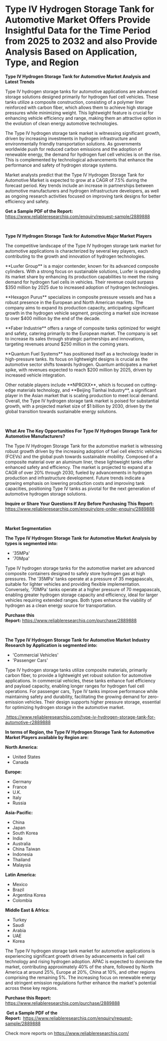<p><h1>Type IV Hydrogen Storage Tank for Automotive Market Offers Provide Insightful Data for the Time Period from 2025 to 2032 and also Provide Analysis Based on Application, Type, and Region</h1></p><p><strong>Type IV Hydrogen Storage Tank for Automotive Market Analysis and Latest Trends</strong></p>
<p><p>Type IV hydrogen storage tanks for automotive applications are advanced storage solutions designed primarily for hydrogen fuel cell vehicles. These tanks utilize a composite construction, consisting of a polymer liner reinforced with carbon fiber, which allows them to achieve high storage pressures while minimizing weight. This lightweight feature is crucial for enhancing vehicle efficiency and range, making them an attractive option in the evolution of clean energy automotive technologies.</p><p>The Type IV hydrogen storage tank market is witnessing significant growth, driven by increasing investments in hydrogen infrastructure and environmentally friendly transportation solutions. As governments worldwide push for reduced carbon emissions and the adoption of renewable energy, the demand for hydrogen fuel cell vehicles is on the rise. This is complemented by technological advancements that enhance the performance and safety of hydrogen storage systems.</p><p>Market analysts predict that the Type IV Hydrogen Storage Tank for Automotive Market is expected to grow at a CAGR of 7.5% during the forecast period. Key trends include an increase in partnerships between automotive manufacturers and hydrogen infrastructure developers, as well as ongoing research activities focused on improving tank designs for better efficiency and safety.</p></p>
<p><strong>Get a Sample PDF of the Report:&nbsp;</strong> <a href="https://www.reliableresearchiq.com/enquiry/request-sample/2889888?utm_campaign=2336&utm_medium=2&utm_source=Github&utm_content=ia&utm_term=14032025&utm_id=type-iv-hydrogen-storage-tank-for-automotive">https://www.reliableresearchiq.com/enquiry/request-sample/2889888</a></p>
<p>&nbsp;</p>
<p><strong>Type IV Hydrogen Storage Tank for Automotive Major Market Players</strong></p>
<p><p>The competitive landscape of the Type IV hydrogen storage tank market for automotive applications is characterized by several key players, each contributing to the growth and innovation of hydrogen technologies. </p><p>**Luxfer Group** is a major contender, known for its advanced composite cylinders. With a strong focus on sustainable solutions, Luxfer is expanding its market share by enhancing its production capabilities to meet the rising demand for hydrogen fuel cells in vehicles. Their revenue could surpass $350 million by 2025 due to increased adoption of hydrogen technologies.</p><p>**Hexagon Purus** specializes in composite pressure vessels and has a robust presence in the European and North American markets. The company aims to expand its production capacity, anticipating significant growth in the hydrogen vehicle segment, projecting a market size increase to over $400 million by the end of the decade.</p><p>**Faber Industrie** offers a range of composite tanks optimized for weight and safety, catering primarily to the European market. The company is set to increase its sales through strategic partnerships and innovations, targeting revenues around $250 million in the coming years.</p><p>**Quantum Fuel Systems** has positioned itself as a technology leader in high-pressure tanks. Its focus on lightweight designs is crucial as the automotive sector shifts towards hydrogen. Quantum anticipates a market spike, with revenues expected to reach $200 million by 2025, driven by increased vehicle integration.</p><p>Other notable players include **NPROXX**, which is focused on cutting-edge materials technology, and **Beijing Tianhai Industry**, a significant player in the Asian market that is scaling production to meet local demand. Overall, the Type IV hydrogen storage tank market is poised for substantial growth, with a projected market size of $1 billion by 2030, driven by the global transition towards sustainable energy solutions.</p></p>
<p>&nbsp;</p>
<p><strong>What Are The Key Opportunities For Type IV Hydrogen Storage Tank for Automotive Manufacturers?</strong></p>
<p><p>The Type IV Hydrogen Storage Tank for the automotive market is witnessing robust growth driven by the increasing adoption of fuel cell electric vehicles (FCEVs) and the global push towards sustainable mobility. Composed of a composite material over an aluminum liner, these lightweight tanks offer enhanced safety and efficiency. The market is projected to expand at a CAGR of over 20% through 2030, fueled by advancements in hydrogen production and infrastructure development. Future trends indicate a growing emphasis on lowering production costs and improving tank capacities, positioning Type IV tanks as pivotal for the next generation of automotive hydrogen storage solutions.</p></p>
<p><strong>Inquire or Share Your Questions If Any Before Purchasing This Report:</strong> <a href="https://www.reliableresearchiq.com/enquiry/pre-order-enquiry/2889888?utm_campaign=2336&utm_medium=2&utm_source=Github&utm_content=ia&utm_term=14032025&utm_id=type-iv-hydrogen-storage-tank-for-automotive">https://www.reliableresearchiq.com/enquiry/pre-order-enquiry/2889888</a></p>
<p>&nbsp;</p>
<p><strong>Market Segmentation</strong></p>
<p><strong>The Type IV Hydrogen Storage Tank for Automotive Market Analysis by types is segmented into:</strong></p>
<p><ul><li>'35MPa'</li><li>'70Mpa'</li></ul></p>
<p><p>Type IV hydrogen storage tanks for the automotive market are advanced composite containers designed to safely store hydrogen gas at high pressures. The '35MPa' tanks operate at a pressure of 35 megapascals, suitable for lighter vehicles and providing flexible implementation. Conversely, '70MPa' tanks operate at a higher pressure of 70 megapascals, enabling greater hydrogen storage capacity and efficiency, ideal for larger vehicles requiring extended ranges. Both types enhance the viability of hydrogen as a clean energy source for transportation.</p></p>
<p><strong>Purchase this Report:&nbsp;</strong><a href="https://www.reliableresearchiq.com/purchase/2889888?utm_campaign=2336&utm_medium=2&utm_source=Github&utm_content=ia&utm_term=14032025&utm_id=type-iv-hydrogen-storage-tank-for-automotive">https://www.reliableresearchiq.com/purchase/2889888</a></p>
<p>&nbsp;</p>
<p><strong>The Type IV Hydrogen Storage Tank for Automotive Market Industry Research by Application is segmented into:</strong></p>
<p><ul><li>'Commercial Vehicles'</li><li>'Passenger Cars'</li></ul></p>
<p><p>Type IV hydrogen storage tanks utilize composite materials, primarily carbon fiber, to provide a lightweight yet robust solution for automotive applications. In commercial vehicles, these tanks enhance fuel efficiency and payload capacity, enabling longer ranges for hydrogen fuel cell operations. For passenger cars, Type IV tanks improve performance while maintaining safety and durability, facilitating the growing demand for zero-emission vehicles. Their design supports higher pressure storage, essential for optimizing hydrogen storage in the automotive market.</p></p>
<p><a href="https://www.reliableresearchiq.com/type-iv-hydrogen-storage-tank-for-automotive-r2889888?utm_campaign=2336&utm_medium=2&utm_source=Github&utm_content=ia&utm_term=14032025&utm_id=type-iv-hydrogen-storage-tank-for-automotive">&nbsp;https://www.reliableresearchiq.com/type-iv-hydrogen-storage-tank-for-automotive-r2889888</a></p>
<p><strong>In terms of Region, the Type IV Hydrogen Storage Tank for Automotive Market Players available by Region are:</strong></p>
<p>
    <p> <strong> North America: </strong>
        <ul>
            <li>United States</li>
            <li>Canada</li>
        </ul>
        </p> 
    <p> <strong> Europe: </strong>
        <ul>
            <li>Germany</li>
            <li>France</li>
            <li>U.K.</li>
            <li>Italy</li>
            <li>Russia</li>
        </ul>
        </p> 
    <p> <strong> Asia-Pacific: </strong>
        <ul>
            <li>China</li>
            <li>Japan</li>
            <li>South Korea</li>
            <li>India</li>
            <li>Australia</li>
            <li>China Taiwan</li>
            <li>Indonesia</li>
            <li>Thailand</li>
            <li>Malaysia</li>
        </ul>
        </p> 
    <p> <strong> Latin America: </strong>
        <ul>
            <li>Mexico</li>
            <li>Brazil</li>
            <li>Argentina Korea</li>
            <li>Colombia</li>
        </ul>
        </p> 
    <p> <strong> Middle East & Africa: </strong>
        <ul>
            <li>Turkey</li>
            <li>Saudi</li>
            <li>Arabia</li>
            <li>UAE</li>
            <li>Korea</li>
        </ul>
    </p>
    </p>
<p><p>The Type IV hydrogen storage tank market for automotive applications is experiencing significant growth driven by advancements in fuel cell technology and rising hydrogen adoption. APAC is expected to dominate the market, contributing approximately 40% of the share, followed by North America at around 25%, Europe at 20%, China at 10%, and other regions comprising the remaining 5%. The increasing focus on renewable energy and stringent emission regulations further enhance the market's potential across these key regions.</p></p>
<p><strong>Purchase this Report: </strong><a href="https://www.reliableresearchiq.com/purchase/2889888?utm_campaign=2336&utm_medium=2&utm_source=Github&utm_content=ia&utm_term=14032025&utm_id=type-iv-hydrogen-storage-tank-for-automotive">https://www.reliableresearchiq.com/purchase/2889888</a></p>
<p>&nbsp;<strong>Get a Sample PDF of the Report:&nbsp;&nbsp;</strong><a href="https://www.reliableresearchiq.com/enquiry/request-sample/2889888?utm_campaign=2336&utm_medium=2&utm_source=Github&utm_content=ia&utm_term=14032025&utm_id=type-iv-hydrogen-storage-tank-for-automotive">https://www.reliableresearchiq.com/enquiry/request-sample/2889888</a></p>
<p><strong></strong></p>
<p>Check more reports on <a href="https://www.reliableresearchiq.com/?utm_campaign=2336&utm_medium=2&utm_source=Github&utm_content=ia&utm_term=14032025&utm_id=type-iv-hydrogen-storage-tank-for-automotive">https://www.reliableresearchiq.com/</a></p>